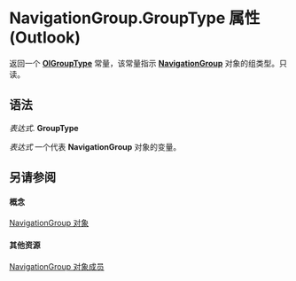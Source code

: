 
# NavigationGroup.GroupType 属性 (Outlook)

返回一个  **[OlGroupType](2a5ee820-41fa-91fc-2ce0-46d97fc4bf11.md)** 常量，该常量指示 **[NavigationGroup](a96eb2b1-af1f-71b2-6a0b-dcb5078beb1f.md)** 对象的组类型。只读。


## 语法

 _表达式_. **GroupType**

 _表达式_ 一个代表 **NavigationGroup** 对象的变量。


## 另请参阅


#### 概念


[NavigationGroup 对象](a96eb2b1-af1f-71b2-6a0b-dcb5078beb1f.md)
#### 其他资源


[NavigationGroup 对象成员](0383772b-68d6-aaa3-564f-bf15c28fa9f7.md)